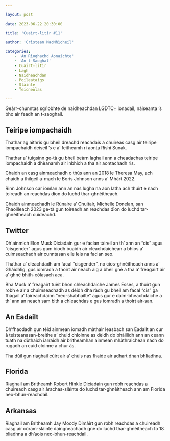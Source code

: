 ```yaml
---

layout: post

date: 2023-06-22 20:30:00

title: 'Cuairt-litir #11'

author: 'Crìstean MacMhìcheil'

categories:
    - 'An Rìoghachd Aonaichte'
    - 'An t-Saoghal'
    - Cuairt-litir
    - Lagh
    - Naidheachdan
    - Poileataigs
    - Slàinte
    - Teicneòlas

---
```


Geàrr-chunntas sgrìobhte de naidheachdan LGDTC+ ionadail, nàiseanta ‘s bho air feadh an t-saoghail.

## Teiripe iompachaidh

Thathar ag aithris gu bheil dreachd reachdais a chuireas casg air teiripe iompachaidh deiseil ’s e a’ feitheamh ri aonta Rishi Sunak.

Thathar a’ tuigsinn ge-tà gu bheil beàrn laghail ann a cheadachas teiripe iompachaidh a dhèanamh air inbhich a tha air aontachadh ris.

Chaidh an casg ainmeachadh o thùs ann an 2018 le Theresa May, ach chaidh a thilgeil a-mach le Boris Johnson anns a’ Mhàrt 2022.

Rinn Johnson car iomlan ann an nas lugha na aon latha ach thuirt e nach toireadh an reachdas dìon do luchd thar-ghnèitheach.

Chaidh ainmeachadh le Rùnaire a’ Chultair, Michelle Donelan, san Fhaoilleach 2023 ge-tà gun toireadh an reachdas dìon do luchd tar-ghnèitheach cuideachd.

## Twitter

Dh'ainmich Elon Musk Diciadain gur e faclan tàireil an th’ ann an “cis” agus “cisgender” agus gum biodh buaidh air cleachdaichean a bhios a’ cuimseachadh air cunntasan eile leis na faclan seo.

Thathar a’ cleachdadh am facal “cisgender”, no cios-ghnèitheach anns a’ Ghàidhlig, gus iomradh a thoirt air neach aig a bheil gnè a tha a’ freagairt air a’ ghnè bhith-eòlasach aca.

Bha Musk a’ freagairt tuèit bhon chleachdaiche James Esses, a thuirt gun robh e air a chuimseachadh as dèidh dha ràdh gu bheil am facal “cis” ga fhàgail a’ faireachdainn “neo-shàbhailte” agus gur e dalm-bheachdaiche a th’ ann an neach sam bith a chleachdas e gus iomradh a thoirt air-san.

## An Eadailt

Dh’fhaodadh gun tèid ainmean iomadh màthair leasbach san Eadailt an cur à teisteanasan-breithe a’ chuid chloinne as dèidh do bhàillidh ann an ceann tuath na dùthaich iarraidh air britheamhan ainmean mhàthraichean nach do rugadh an cuid cloinne a chur às.

Tha dùil gun riaghail cùirt air a’ chùis nas fhaide air adhart dhan bhliadhna.

## Florida

Riaghail am Britheamh Robert Hinkle Diciadain gun robh reachdas a chuireadh casg air àrachas-slàinte do luchd tar-ghnèitheach ann am Florida neo-bhun-reachdail.

## Arkansas

Riaghail am Britheamh Jay Moody Dimàirt gun robh reachdas a chuireadh casg air cùram-slàinte daingneachadh gnè do luchd thar-ghnèitheach fo 18 bliadhna a dh’aois neo-bhun-reachdail.